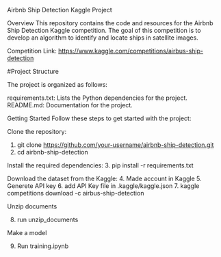 Airbnb Ship Detection Kaggle Project

Overview
This repository contains the code and resources for the Airbnb Ship Detection Kaggle competition.
The goal of this competition is to develop an algorithm to identify and locate ships in satellite images.


Competition Link: https://www.kaggle.com/competitions/airbus-ship-detection

#Project Structure

The project is organized as follows:

requirements.txt: Lists the Python dependencies for the project.
README.md: Documentation for the project.

Getting Started
Follow these steps to get started with the project:

Clone the repository:
1. git clone https://github.com/your-username/airbnb-ship-detection.git
2. cd airbnb-ship-detection

Install the required dependencies:
3. pip install -r requirements.txt

Download the dataset from the Kaggle:
4. Made account in Kaggle
5. Generete API key
6. add API Key file in .kaggle/kaggle.json
7. kaggle competitions download -c airbus-ship-detection

Unzip documents

8. run unzip_documents

Make a model

9. Run training.ipynb
